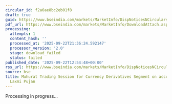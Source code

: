 ```yaml
---
circular_id: f2a6ae8bc2eb01f8
draft: true
guid: https://www.bseindia.com/markets/MarketInfo/DispNoticesNCirculars.aspx?Noticeid={D58E399A-80CD-44FD-A8B9-2BC1F8AF8D13}&noticeno=20250922-23&dt=09/22/2025&icount=23&totcount=58&flag=0
pdf_url: https://www.bseindia.com/markets/MarketInfo/DownloadAttach.aspx?id=20250922-23&attachedId=
processing:
  attempts: 1
  content_hash: ''
  processed_at: '2025-09-22T21:36:24.592147'
  processor_version: '2.0'
  stage: download_failed
  status: failed
published_date: '2025-09-22T12:54:48+00:00'
rss_url: https://www.bseindia.com/markets/MarketInfo/DispNoticesNCirculars.aspx?Noticeid={D58E399A-80CD-44FD-A8B9-2BC1F8AF8D13}&noticeno=20250922-23&dt=09/22/2025&icount=23&totcount=58&flag=0
source: bse
title: Muhurat Trading Session for Currency Derivatives Segment on account of Diwali
  Laxmi Pujan
---
```


Processing in progress...